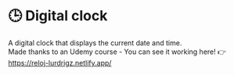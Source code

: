 # 🕒 Digital clock
A digital clock that displays the current date and time.<br>
Made thanks to an Udemy course - You can see it working here! 👉 https://reloj-lurdrigz.netlify.app/
